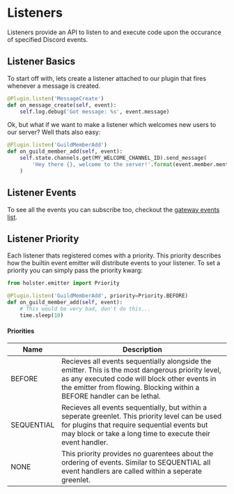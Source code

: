 # Listeners

Listeners provide an API to listen to and execute code upon the occurance of specified Discord events.

## Listener Basics

To start off with, lets create a listener attached to our plugin that fires whenever a message is created.

```py
@Plugin.listen('MessageCreate')
def on_message_create(self, event):
    self.log.debug('Got message: %s', event.message)
```

Ok, but what if we want to make a listener which welcomes new users to our server? Well thats also easy:

```py
@Plugin.listen('GuildMemberAdd')
def on_guild_member_add(self, event):
    self.state.channels.get(MY_WELCOME_CHANNEL_ID).send_message(
        'Hey there {}, welcome to the server!'.format(event.member.mention)
    )
```

## Listener Events

To see all the events you can subscribe too, checkout the [gateway events list](https://b1naryth1ef.github.io/disco/api/disco_gateway_events.html).

## Listener Priority

Each listener thats registered comes with a priority. This priority describes how the builtin event emitter will distribute events to your listener. To set a priority you can simply pass the priority kwarg:

```py
from holster.emitter import Priority

@Plugin.listen('GuildMemberAdd', priority=Priority.BEFORE)
def on_guild_member_add(self, event):
    # This would be very bad, don't do this...
    time.sleep(10)
```

#### Priorities

| Name | Description |
|------|-------------|
| BEFORE | Recieves all events sequentially alongside the emitter. This is the most dangerous priority level, as any executed code will block other events in the emitter from flowing. Blocking within a BEFORE handler can be lethal. |
| SEQUENTIAL | Recieves all events sequentially, but within a seperate greenlet. This priority level can be used for plugins that require sequential events but may block or take a long time to execute their event handler. |
| NONE | This priority provides no guarentees about the ordering of events. Similar to SEQUENTIAL all event handlers are called within a seperate greenlet. |
